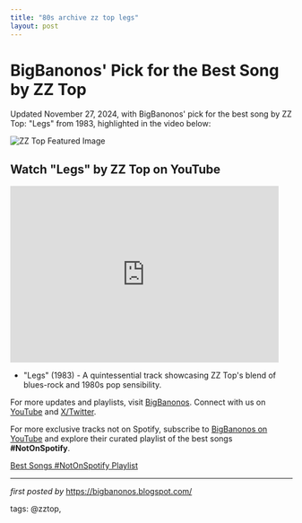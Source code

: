```yaml
---
title: "80s archive zz top legs"
layout: post
---
```

<!-- Post Title -->
<h1>BigBanonos' Pick for the Best Song by ZZ Top</h1> <!-- Introductory Text -->
<p>Updated November 27, 2024, with BigBanonos' pick for the best song by ZZ Top: "Legs" from 1983, highlighted in the video below:</p> <!-- Featured Image -->
<img src="https://m.media-amazon.com/images/M/MV5BYmYwMzhjOTItMGQ1Mi00ZWIxLTk0ZGMtYjI0ODc4MTQ0YWFhXkEyXkFqcGdeQXVyMjY3MjUzNDk%40._V1_FMjpg_UX1000_.jpg" alt="ZZ Top Featured Image"> <!-- YouTube Video Embed -->
<h2>Watch "Legs" by ZZ Top on YouTube</h2>
<iframe allowfullscreen="" frameborder="0" height="315" src="https://www.youtube.com/embed/eUDcTLaWJuo?list=PLtuNtuTatqI3ADcM_zLmgfpkLlcO5e9Pw" width="95%"></iframe> <!-- Song Information -->
<ul> <li>"Legs" (1983) - A quintessential track showcasing ZZ Top's blend of blues-rock and 1980s pop sensibility.</li>
</ul> <!-- Footer Links -->
<p>For more updates and playlists, visit <a href="https://bigbanonos.blogspot.com/" target="_blank">BigBanonos</a>. Connect with us on <a href="https://www.youtube.com/@BigBanonos" target="_blank">YouTube</a> and <a href="https://x.com/bigbanonos" target="_blank">X/Twitter</a>.</p>


<!--Subscribe and Playlist Links-->
<div>
    <p>For more exclusive tracks not on Spotify, subscribe to <a href="https://www.youtube.com/@BigBanonos" target="_blank">BigBanonos on YouTube</a> and explore their curated playlist of the best songs <strong>#NotOnSpotify</strong>.</p>
    <p><a href="https://www.youtube.com/playlist?list=PLtuNtuTatqI0kFahUCbtbfenC_ET5O_tr" target="_blank">Best Songs #NotOnSpotify Playlist<br /></a></p></div>

<hr />

<p><em>first posted by</em> <a href="https://bigbanonos.blogspot.com/" rel="noopener" target="_new">https://bigbanonos.blogspot.com/</a></p>

<p>tags: @zztop,</p>
